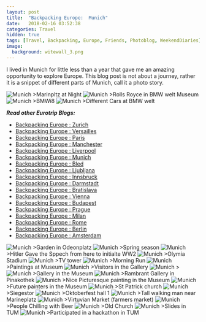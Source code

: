 ```yaml
---
layout: post
title:  "Backpacking Europe:  Munich"
date:   2018-02-16 03:52:38
categories: Travel
hidden: true
tags: [Travel, Backpacking, Europe, Friends, Photoblog, WeekendDiaries]
image:
  background: witewall_3.png
---
```


I lived in Munich for little less than a year that gave me an amazing opportunity to explore Europe. This blog post is not about a journey, rather it is a snippet of different parts of Munich, call it a photo story.

<img src="https://i.imgur.com/jSvkt8q.jpg" alt="Munich">
>Marinpltz at Night

<img src="https://i.imgur.com/S7gcBFW.jpg" alt="Munich">
>Rolls Royce in BMW welt Museum

<img src="https://i.imgur.com/g3Pjtu6.jpg" alt="Munich">
>BMWi8

<img src="https://i.imgur.com/CRzzZ1H.jpg" alt="Munich">
>Different Cars at BMW welt

**_Read other Eurotrip Blogs:_**

+ <a href="https://yogeshpandey.in/travel/Backpacking-Europe-zurich/">Backpacking Europe : Zurich</a>
+ <a href="https://yogeshpandey.in/travel/Backpacking-Europe-versailles/">Backpacking Europe : Versailles</a>
+ <a href="https://yogeshpandey.in/travel/Backpacking-Europe-Paris/">Backpacking Europe : Paris</a>
+ <a href="https://yogeshpandey.in/travel/Backpacking-Europe-Manchester/">Backpacking Europe : Manchester</a>
+ <a href="https://yogeshpandey.in/travel/Backpacking-Europe-Liverpool">Backpacking Europe : Liverpool</a>
+ <a href="https://yogeshpandey.in/travel/Backpacking-Europe-Munich/">Backpacking Europe : Munich</a>
+ <a href="https://yogeshpandey.in/travel/Backpacking-Europe-bled/">Backpacking Europe : Bled</a>
+ <a href="https://yogeshpandey.in/travel/Backpacking-Europe-Ljubljana/">Backpacking Europe : Ljubljana</a>
+ <a href="https://yogeshpandey.in/travel/Backpacking-Europe-Innsbruck/">Backpacking Europe : Innsbruck</a>
+ <a href="https://yogeshpandey.in/travel/Backpacking-Europe-Dramstadt/">Backpacking Europe : Darmstadt</a>
+ <a href="https://yogeshpandey.in/travel/Backpacking-Europe-Bratislava/">Backpacking Europe : Bratislava</a>
+ <a href="https://yogeshpandey.in/travel/Backpacking-Europe-Vienna/">Backpacking Europe : Vienna</a>
+ <a href="https://yogeshpandey.in/travel/Backpacking-Europe-Budapest/">Backpacking Europe : Budapest</a>
+ <a href="https://yogeshpandey.in/travel/Backpacking-Europe-Prague/">Backpacking Europe : Prague</a>
+ <a href="https://yogeshpandey.in/travel/Backpacking-Europe-Milan/">Backpacking Europe : Milan</a>
+ <a href="https://yogeshpandey.in/travel/Backpacking-Europe-ROME/">Backpacking Europe :  Rome</a>
+ <a href="https://yogeshpandey.in/travel/Backpacking-Europe-Berlin/">Backpacking Europe : Berlin</a>
+ <a href="https://yogeshpandey.in/travel/Backpacking-Europe-Amsterdam/">Backpacking Europe : Amsterdam</a>

<img src="https://i.imgur.com/XjsPJrL.jpg" alt="Munich">
>Garden in Odeonplatz

<img src="https://i.imgur.com/YuGzhmX.jpg" alt="Munich">
>Spring season

<img src="https://i.imgur.com/OTywixI.jpg" alt="Munich">
>Hitler Gave the Sppech from here to initialte WW2


<img src="https://i.imgur.com/aZo8IVW.jpg" alt="Munich">
>Olymia Stadium

<img src="https://i.imgur.com/nweeaAG.jpg" alt="Munich">
>TV tower

<img src="https://i.imgur.com/wYk1bCc.jpg" alt="Munich">
>Morning Run


<img src="https://i.imgur.com/16qKOlS.jpg" alt="Munich">
>Paintings at Museum

<img src="https://i.imgur.com/zGBo93U.jpg" alt="Munich">
>Visitors in the Gallery

<img src="https://i.imgur.com/8tPctyI.jpg" alt="Munich">
>

<img src="https://i.imgur.com/CBTbPXH.jpg" alt="Munich">
>Gallery in the Museum

<img src="https://i.imgur.com/DjYT5e4.jpg" alt="Munich">
>Rambrant Gallery in Pinakothek

<img src="https://i.imgur.com/AJ7614K.jpg" alt="Munich">
>Nice Picturesque painting in the Museum

<img src="https://i.imgur.com/VcCX189.jpg" alt="Munich">
>Future painters in the Museum


<img src="https://i.imgur.com/hyK80oH.jpg" alt="Munich">
>St Patrick church

<img src="https://i.imgur.com/qI70Q64.jpg" alt="Munich">
>Siegestor

<img src="https://i.imgur.com/BSedsBv.jpg" alt="Munich">
>Oktoberfest hall 1

<img src="https://i.imgur.com/9DJoBct.jpg" alt="Munich">
>Tall walking man near Marineplatz

<img src="https://i.imgur.com/d0pQziI.jpg" alt="Munich">
>Virtuvian Market (farmers market)

<img src="https://i.imgur.com/DuzqyYW.jpg" alt="Munich">
>People Chilling with Beer

<img src="https://i.imgur.com/gAtvO3C.jpg" alt="Munich">
>Old Church

<img src="https://i.imgur.com/Ed5elU4.jpg" alt="Munich">
>Slides in TUM

<img src="https://i.imgur.com/Y9G5AM3.jpg" alt="Munich">
>Participated in a hackathon in TUM
